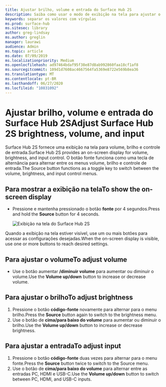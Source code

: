 ```yaml
---
title: Ajustar brilho, volume e entrada do Surface Hub 2S
description: Saiba como usar o modo de exibição na tela para ajustar o brilho e outras configurações no Surface Hub 2S.
keywords: separar os valores com vírgulas
ms.prod: surface-hub
ms.sitesec: library
author: greg-lindsay
ms.author: greglin
manager: laurawi
audience: Admin
ms.topic: article
ms.date: 07/09/2019
ms.localizationpriority: Medium
ms.openlocfilehash: ad97464bdaf95f38e87d8ab992860faa18cf1af8
ms.sourcegitcommit: 109d1d7608ac4667564fa5369e8722e569b8ea36
ms.translationtype: MT
ms.contentlocale: pt-BR
ms.lasthandoff: 06/27/2020
ms.locfileid: "10831092"
---
```

# <span data-ttu-id="34498-104">Ajustar brilho, volume e entrada do Surface Hub 2S</span><span class="sxs-lookup"><span data-stu-id="34498-104">Adjust Surface Hub 2S brightness, volume, and input</span></span>

<span data-ttu-id="34498-105">Surface Hub 2S fornece uma exibição na tela para volume, brilho e controle de entrada.</span><span class="sxs-lookup"><span data-stu-id="34498-105">Surface Hub 2S provides an on-screen display for volume, brightness, and input control.</span></span> <span data-ttu-id="34498-106">O botão fonte funciona como uma tecla de alternância para alternar entre os menus volume, brilho e controle de entrada.</span><span class="sxs-lookup"><span data-stu-id="34498-106">The Source button functions as a toggle key to switch between the volume, brightness, and input control menus.</span></span>

## <span data-ttu-id="34498-107">Para mostrar a exibição na tela</span><span class="sxs-lookup"><span data-stu-id="34498-107">To show the on-screen display</span></span>

- <span data-ttu-id="34498-108">Pressione e mantenha pressionado o botão **fonte** por 4 segundos.</span><span class="sxs-lookup"><span data-stu-id="34498-108">Press and hold the **Source** button for 4 seconds.</span></span>

  ![Exibição na tela do Surface Hub 2S](images/sh2-onscreen-display.png)<br>

 <span data-ttu-id="34498-110">Quando a exibição na tela estiver visível, use um ou mais botões para acessar as configurações desejadas.</span><span class="sxs-lookup"><span data-stu-id="34498-110">When the on-screen display is visible, use one or more buttons to reach desired settings.</span></span>
 
## <span data-ttu-id="34498-111">Para ajustar o volume</span><span class="sxs-lookup"><span data-stu-id="34498-111">To adjust volume</span></span>

- <span data-ttu-id="34498-112">Use o botão aumentar **/diminuir volume** para aumentar ou diminuir o volume.</span><span class="sxs-lookup"><span data-stu-id="34498-112">Use the **Volume up/down** button to increase or decrease volume.</span></span>

## <span data-ttu-id="34498-113">Para ajustar o brilho</span><span class="sxs-lookup"><span data-stu-id="34498-113">To adjust brightness</span></span>

1. <span data-ttu-id="34498-114">Pressione o botão **código-fonte** novamente para alternar para o menu brilho.</span><span class="sxs-lookup"><span data-stu-id="34498-114">Press the **Source** button again to switch to the brightness menu.</span></span>
2. <span data-ttu-id="34498-115">Use o botão de **cima/para baixo do volume** para aumentar ou diminuir o brilho.</span><span class="sxs-lookup"><span data-stu-id="34498-115">Use the **Volume up/down** button to increase or decrease brightness.</span></span>

## <span data-ttu-id="34498-116">Para ajustar a entrada</span><span class="sxs-lookup"><span data-stu-id="34498-116">To adjust input</span></span>

1. <span data-ttu-id="34498-117">Pressione o botão **código-fonte** duas vezes para alternar para o menu fonte.</span><span class="sxs-lookup"><span data-stu-id="34498-117">Press the **Source** button twice to switch to the Source menu.</span></span>
2. <span data-ttu-id="34498-118">Use o botão de **cima/para baixo do volume** para alternar entre as entradas PC, HDMI e USB-C.</span><span class="sxs-lookup"><span data-stu-id="34498-118">Use the **Volume up/down** button to switch between PC, HDMI, and USB-C inputs.</span></span>
